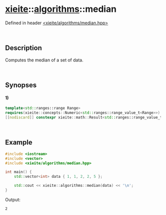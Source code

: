 # [xieite](../../xieite.md)\:\:[algorithms](../../algorithms.md)\:\:median
Defined in header [<xieite/algorithms/median.hpp>](../../../include/xieite/algorithms/median.hpp)

&nbsp;

## Description
Computes the median of a set of data.

&nbsp;

## Synopses
#### 1)
```cpp
template<std::ranges::range Range>
requires(xieite::concepts::Numeric<std::ranges::range_value_t<Range>>)
[[nodiscard]] constexpr xieite::math::Result<std::ranges::range_value_t<Range>> median(const Range& range) noexcept;
```

&nbsp;

## Example
```cpp
#include <iostream>
#include <vector>
#include <xieite/algorithms/median.hpp>

int main() {
    std::vector<int> data { 1, 1, 2, 2, 5 };

    std::cout << xieite::algorithms::median(data) << '\n';
}
```
Output:
```
2
```
